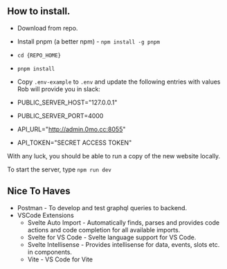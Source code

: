 
## How to install.

- Download from repo.
- Install pnpm (a better npm) - `npm install -g pnpm`
- `cd {REPO_HOME}`
- `pnpm install`
- Copy `.env-example` to `.env` and update the following entries with values Rob will provide you in slack:

- PUBLIC_SERVER_HOST="127.0.0.1"
- PUBLIC_SERVER_PORT=4000
- API_URL="http://admin.0mo.cc:8055"
- API_TOKEN="SECRET ACCESS TOKEN"

With any luck, you should be able to run a copy of the new website locally.

To start the server, type `npm run dev`

## Nice To Haves

- Postman - To develop and test graphql queries to backend.
- VSCode Extensions
  - Svelte Auto Import - Automatically finds, parses and provides code actions and code completion for all available imports.
  - Svelte for VS Code - Svelte language support for VS Code.
  - Svelte Intellisense - Provides intellisense for data, events, slots etc. in components.
  - Vite - VS Code for Vite